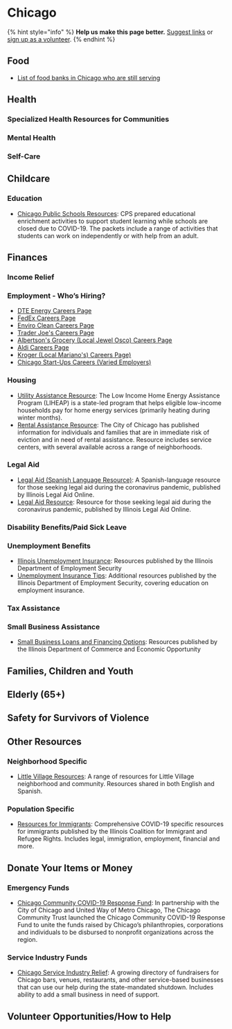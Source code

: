 # Chicago

{% hint style="info" %}
**Help us make this page better.** [Suggest links](https://docs.google.com/document/d/1sYjXiZYRfY-mcA-YtUrxgn6fXo8juGV32cwigM4UdRI/edit?usp=sharing) or [sign up as a volunteer](https://www.facebook.com/groups/coronawhatnow).
{% endhint %}

## Food

* [List of food banks in Chicago who are still serving](https://www.foodpantries.org/ci/il-chicago)

## Health

### Specialized Health Resources for Communities

### Mental Health

### Self-Care

## Childcare

### Education

* [Chicago Public Schools Resources](https://cps.edu/Pages/EnrichmentLearningResources.aspx): CPS prepared educational enrichment activities to support student learning while schools are closed due to COVID-19. The packets include a range of activities that students can work on independently or with help from an adult.

## Finances

### Income Relief

### Employment - Who’s Hiring?

* [DTE Energy Careers Page](https://careers.dteenergy.com/)
* [FedEx Careers Page](https://careers.fedex.com/fedex/)
* [Enviro Clean Careers Page](https://enviro-clean.com/join-our-team/)
* [Trader Joe's Careers Page](https://www.traderjoes.com/careers)
* [Albertson's Grocery \(Local Jewel Osco\) Careers Page](https://www.albertsonscompanies.com/careers/jewel-osco-careers.html)
* [Aldi Careers Page](https://careers.aldi.us/?utm_campaign=tmp&utm_medium=careers&utm_source=aldius)
* [Kroger \(Local Mariano's\) Careers Page\) ](https://jobs.kroger.com/search/?)
* [Chicago Start-Ups Careers \(Varied Employers\)](https://www.americaninno.com/chicago/guides-chicago/chicago-startups-that-are-hiring-right-now/)

### Housing

* [Utility Assistance Resource](https://www2.illinois.gov/dceo/CommunityServices/UtilityBillAssistance/Pages/default.aspx): The Low Income Home Energy Assistance Program \(LIHEAP\) is a state-led program that helps eligible low-income households pay for home energy services \(primarily heating during winter months\).  
* [Rental Assistance Resource](https://www.chicago.gov/city/en/depts/fss/provdrs/serv/svcs/how_to_find_rentalassistanceinchicago.html): The City of Chicago has published information for individuals and families that are in immediate risk of eviction and in need of rental assistance. Resource includes service centers, with several available across a range of neighborhoods. 

### Legal Aid

* [Legal Aid \(Spanish Language Resource\)](https://www.illinoislegalaid.org/es/about/our-work/blog/cuestiones-legales-durante-la-pandemia-de-enfermedad-por-coronavirus): A Spanish-language resource for those seeking legal aid during the coronavirus pandemic, published by Illinois Legal Aid Online. 
* [Legal Aid Resource](https://www.illinoislegalaid.org/about/our-work/blog/legal-issues-during-coronavirus-pandemic?page=1): Resource for those seeking legal aid during the coronavirus pandemic, published by Illinois Legal Aid Online. 

### Disability Benefits/Paid Sick Leave

### Unemployment Benefits

* [Illinois Unemployment Insurance](https://www2.illinois.gov/ides/individuals/UnemploymentInsurance/Pages/default.aspx): Resources published by the Illinois Department of Employment Security
* [Unemployment Insurance Tips](https://www2.illinois.gov/ides/aboutides/Pages/10%20Things%20You%20Should%20Know.aspx): Additional resources published by the Illinois Department of Employment Security, covering education on employment insurance. 

### Tax Assistance

### Small Business Assistance

* [Small Business Loans and Financing Options](https://www2.illinois.gov/dceo/SmallBizAssistance/Financing/Pages/default.aspx): Resources published by the Illinois Department of Commerce and Economic Opportunity  

## Families, Children and Youth

## Elderly \(65+\)

## Safety for Survivors of Violence

## Other Resources

### Neighborhood Specific

* [Little Village Resources](https://unetelavillita.wordpress.com/covid-19/): A range of resources for Little Village neighborhood and community. Resources shared in both English and Spanish. 

### Population Specific

* [Resources for Immigrants](https://docs.google.com/document/d/1_FkBlQh4AIuGm3_rQAVBIHmDM-j5cxatvnIoxEIbmCc/edit): Comprehensive COVID-19 specific resources for immigrants published by the Illinois Coalition for Immigrant and Refugee Rights. Includes legal, immigration, employment, financial and more. 

## Donate Your Items or Money

### Emergency Funds

* [Chicago Community COVID-19 Response Fund](https://www.cct.org/chicago-community-covid-19-response-fund/): In partnership with the City of Chicago and United Way of Metro Chicago, The Chicago Community Trust launched the Chicago Community COVID-19 Response Fund to unite the funds raised by Chicago’s philanthropies, corporations and individuals to be disbursed to nonprofit organizations across the region.

### Service Industry Funds

* [Chicago Service Industry Relief](https://chicagoservicerelief.com/): A growing directory of fundraisers for Chicago bars, venues, restaurants, and other service-based businesses that can use our help during the state-mandated shutdown. Includes ability to add a small business in need of support. 

## Volunteer Opportunities/How to Help

